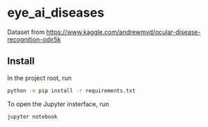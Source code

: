 # eye_ai_diseases

Dataset from https://www.kaggle.com/andrewmvd/ocular-disease-recognition-odir5k

## Install

In the project root, run

```sh
python -m pip install -r requirements.txt
```

To open the Jupyter insterface, run

```sh
jupyter notebook
```